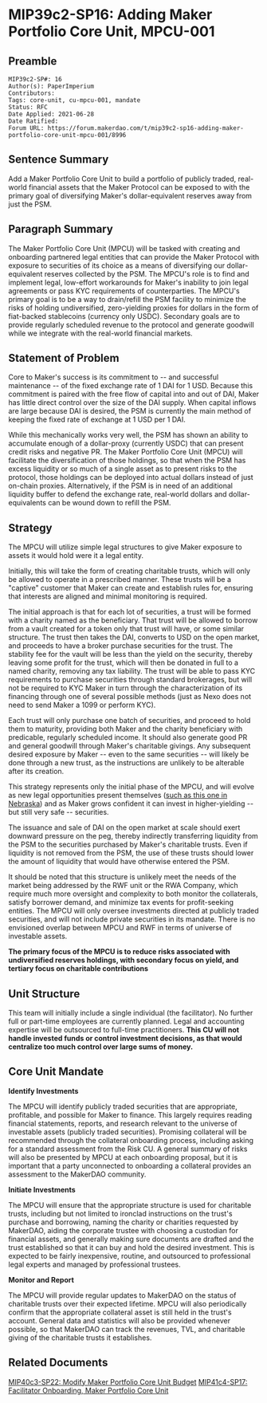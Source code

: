 # MIP39c2-SP16: Adding Maker Portfolio Core Unit, MPCU-001

## Preamble

```
MIP39c2-SP#: 16
Author(s): PaperImperium
Contributors:
Tags: core-unit, cu-mpcu-001, mandate
Status: RFC
Date Applied: 2021-06-28
Date Ratified:
Forum URL: https://forum.makerdao.com/t/mip39c2-sp16-adding-maker-portfolio-core-unit-mpcu-001/8996
```

## Sentence Summary

Add a Maker Portfolio Core Unit to build a portfolio of publicly traded, real-world financial assets that the Maker Protocol can be exposed to with the primary goal of diversifying Maker's dollar-equivalent reserves away from just the PSM.

## Paragraph Summary

The Maker Portfolio Core Unit (MPCU) will be tasked with creating and onboarding partnered legal entities that can provide the Maker Protocol with exposure to securities of its choice as a means of diversifying our dollar-equivalent reserves collected by the PSM. The MPCU's role is to find and implement legal, low-effort workarounds for Maker's inability to join legal agreements or pass KYC requirements of counterparties. The MPCU's primary goal is to be a way to drain/refill the PSM facility to minimize the risks of holding undiversified, zero-yielding proxies for dollars in the form of fiat-backed stablecoins (currency only USDC). Secondary goals are to provide regularly scheduled revenue to the protocol and generate goodwill while we integrate with the real-world financial markets.

## Statement of Problem

Core to Maker's success is its commitment to -- and successful maintenance -- of the fixed exchange rate of 1 DAI for 1 USD. Because this commitment is paired with the free flow of capital into and out of DAI, Maker has little direct control over the size of the DAI supply. When capital inflows are large because DAI is desired, the PSM is currently the main method of keeping the fixed rate of exchange at 1 USD per 1 DAI. 

While this mechanically works very well, the PSM has shown an ability to accumulate enough of a dollar-proxy (currently USDC) that can present credit risks and negative PR. The Maker Portfolio Core Unit (MPCU) will facilitate the diversification of those holdings, so that when the PSM has excess liquidity or so much of a single asset as to present risks to the protocol, those holdings can be deployed into actual dollars instead of just on-chain proxies. Alternatively, if the PSM is in need of an additional liquidity buffer to defend the exchange rate, real-world dollars and dollar-equivalents can be wound down to refill the PSM.

## Strategy

The MPCU will utilize simple legal structures to give Maker exposure to assets it would hold were it a legal entity.

Initially, this will take the form of creating charitable trusts, which will only be allowed to operate in a prescribed manner. These trusts will be a "captive" customer that Maker can create and establish rules for, ensuring that interests are aligned and minimal monitoring is required.

The initial approach is that for each lot of securities, a trust will be formed with a charity named as the beneficiary. That trust will be allowed to borrow from a vault created for a token only that trust will have, or some similar structure. The trust then takes the DAI, converts to USD on the open market, and proceeds to have a broker purchase securities for the trust. The stability fee for the vault will be less than the yield on the security, thereby leaving some profit for the trust, which will then be donated in full to a named charity, removing any tax liability. The trust will be able to pass KYC requirements to purchase securities through standard brokerages, but will not be required to KYC Maker in turn through the characterization of its financing through one of several possible methods (just as Nexo does not need to send Maker a 1099 or perform KYC).

Each trust will only purchase one batch of securities, and proceed to hold them to maturity, providing both Maker and the charity beneficiary with predicable, regularly scheduled income. It should also generate good PR and general goodwill through Maker's charitable givings. Any subsequent desired exposure by Maker -- even to the same securities -- will likely be done through a new trust, as the instructions are unlikely to be alterable after its creation.

This strategy represents only the initial phase of the MPCU, and will evolve as new legal opportunities present themselves ([such as this one in Nebraska](https://nebraskalegislature.gov/FloorDocs/107/PDF/Slip/LB649.pdf)) and as Maker grows confident it can invest in higher-yielding -- but still very safe -- securities.

The issuance and sale of DAI on the open market at scale should exert downward pressure on the peg, thereby indirectly transferring liquidity from the PSM to the securities purchased by Maker's charitable trusts. Even if liquidity is not removed from the PSM, the use of these trusts should lower the amount of liquidity that would have otherwise entered the PSM.

It should be noted that this structure is unlikely meet the needs of the market being addressed by the RWF unit or the RWA Company, which require much more oversight and complexity to both monitor the collaterals, satisfy borrower demand, and minimize tax events for profit-seeking entities. The MPCU will only oversee investments directed at publicly traded securities, and will not include private securities in its mandate. There is no envisioned overlap between MPCU and RWF in terms of universe of investable assets. 

**The primary focus of the MPCU is to reduce risks associated with undiversified reserves holdings, with secondary focus on yield, and tertiary focus on charitable contributions**

## Unit Structure

This team will initially include a single individual (the facilitator). No further full or part-time employees are currently planned. Legal and accounting expertise will be outsourced to full-time practitioners. **This CU will not handle invested funds or control investment decisions, as that would centralize too much control over large sums of money.**

## Core Unit Mandate

**Identify Investments**

The MPCU will identify publicly traded securities that are appropriate, profitable, and possible for Maker to finance. This largely requires reading financial statements, reports, and research relevant to the universe of investable assets (publicly traded securities). Promising collateral will be recommended through the collateral onboarding process, including asking for a standard assessment from the Risk CU. A general summary of risks will also be presented by MPCU at each onboarding proposal, but it is important that a party unconnected to onboarding a collateral provides an assessment to the MakerDAO community.

**Initiate Investments**

The MPCU will ensure that the appropriate structure is used for charitable trusts, including but not limited to ironclad instructions on the trust's purchase and borrowing, naming the charity or charities requested by MakerDAO, aiding the corporate trustee with choosing a custodian for financial assets, and generally making sure documents are drafted and the trust established so that it can buy and hold the desired investment. This is expected to be fairly inexpensive, routine, and outsourced to professional legal experts and managed by professional trustees.

**Monitor and Report**

The MPCU will provide regular updates to MakerDAO on the status of charitable trusts over their expected lifetime. MPCU will also periodically confirm that the appropriate collateral asset is still held in the trust's account. General data and statistics will also be provided whenever possible, so that MakerDAO can track the revenues, TVL, and charitable giving of the charitable trusts it establishes.

## Related Documents
[MIP40c3-SP22: Modify Maker Portfolio Core Unit Budget](https://forum.makerdao.com/t/mip40c3-sp15-modify-maker-portfolio-core-unit-budget/8998)
[MIP41c4-SP17: Facilitator Onboarding, Maker Portfolio Core Unit](https://forum.makerdao.com/t/mip41c4-sp13-facilitator-onboarding-maker-portfolio-core-unit/8997)

